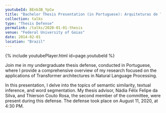 ```yaml
---
youtubeId: BEnb3B_YpCw
title: "Bachelor Thesis Presentation (in Portuguese): Arquiteturas de Transformers em Tarefas de Processamento de Linguagem Natural"
collection: talks
type: "Thesis Defense"
permalink: /talks/2020-01-01-thesis
venue: "Federal University of Goias"
date: 2014-02-01
location: "Brazil"
---
```


{% include youtubePlayer.html id=page.youtubeId %}

Join me in my undergraduate thesis defense, conducted in Portuguese, where I provide a comprehensive overview of my research focused on the applications of Transformer architectures in Natural Language Processing. 

In this presentation, I delve into the topics of semantic similarity, textual inference, and word segmentation. My thesis advisor, Nádia Félix Felipe da Silva, and Thierson Couto Rosa, the second member of the committee, were present during this defense. The defense took place on August 11, 2020, at 4:30 PM.